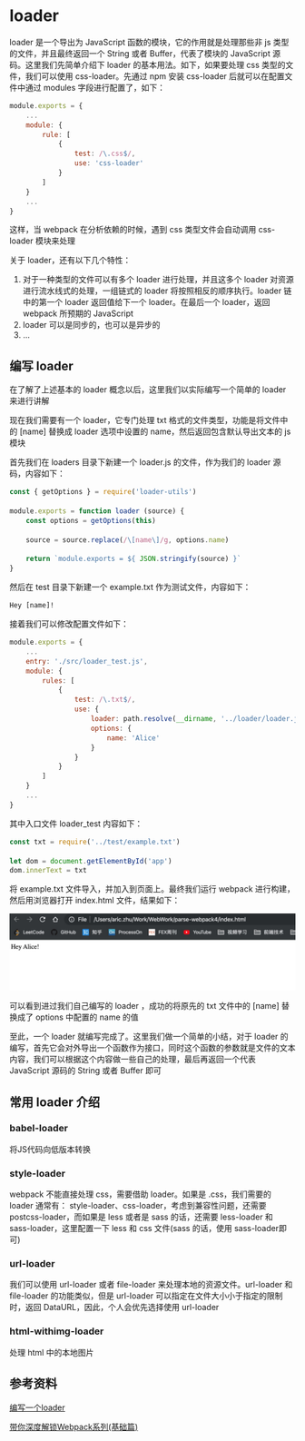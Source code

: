 # loader

loader 是一个导出为 JavaScript 函数的模块，它的作用就是处理那些非 js 类型的文件，并且最终返回一个 String 或者 Buffer，代表了模块的 JavaScript 源码。这里我们先简单介绍下 loader 的基本用法。如下，如果要处理 css 类型的文件，我们可以使用 css-loader。先通过 npm 安装 css-loader 后就可以在配置文件中通过 modules 字段进行配置了，如下：

```js
module.exports = {
    ...
    module: {
        rule: [
            {
                test: /\.css$/,
                use: 'css-loader'
            }
        ]
    }
    ...
}
```

这样，当 webpack 在分析依赖的时候，遇到 css 类型文件会自动调用 css-loader 模块来处理

关于 loader，还有以下几个特性：

1. 对于一种类型的文件可以有多个 loader 进行处理，并且这多个 loader 对资源进行流水线式的处理，一组链式的 loader 将按照相反的顺序执行。loader 链中的第一个 loader 返回值给下一个 loader。在最后一个 loader，返回 webpack 所预期的 JavaScript
2. loader 可以是同步的，也可以是异步的
3. ...

## 编写 loader

在了解了上述基本的 loader 概念以后，这里我们以实际编写一个简单的 loader 来进行讲解

现在我们需要有一个 loader，它专门处理 txt 格式的文件类型，功能是将文件中的 [name] 替换成 loader 选项中设置的 name，然后返回包含默认导出文本的 js 模块

首先我们在 loaders 目录下新建一个 loader.js 的文件，作为我们的 loader 源码，内容如下：

```js
const { getOptions } = require('loader-utils')

module.exports = function loader (source) {
    const options = getOptions(this)

    source = source.replace(/\[name\]/g, options.name)

    return `module.exports = ${ JSON.stringify(source) }`
}
```

然后在 test 目录下新建一个 example.txt 作为测试文件，内容如下：

```txt
Hey [name]!
```

接着我们可以修改配置文件如下：

```js
module.exports = {
    ...
    entry: './src/loader_test.js',
    module: {
        rules: [
            {
                test: /\.txt$/,
                use: {
                    loader: path.resolve(__dirname, '../loader/loader.js')
                    options: {
                        name: 'Alice'
                    }
                }
            }
        ]
    }
    ...
}
```

其中入口文件 loader_test 内容如下：

```js
const txt = require('../test/example.txt')

let dom = document.getElementById('app')
dom.innerText = txt
```

将 example.txt 文件导入，并加入到页面上。最终我们运行 webpack 进行构建，然后用浏览器打开 index.html 文件，结果如下：

![loader](./img/loader/1.jpg)

可以看到进过我们自己编写的 loader ，成功的将原先的 txt 文件中的 [name] 替换成了 options 中配置的 name 的值

至此，一个 loader 就编写完成了。这里我们做一个简单的小结，对于 loader 的编写，首先它会对外导出一个函数作为接口，同时这个函数的参数就是文件的文本内容，我们可以根据这个内容做一些自己的处理，最后再返回一个代表 JavaScript 源码的 String 或者 Buffer 即可

## 常用 loader 介绍

### babel-loader

将JS代码向低版本转换

### style-loader

webpack 不能直接处理 css，需要借助 loader。如果是 .css，我们需要的 loader 通常有： style-loader、css-loader，考虑到兼容性问题，还需要 postcss-loader，而如果是 less 或者是 sass 的话，还需要 less-loader 和 sass-loader，这里配置一下 less 和 css 文件(sass 的话，使用 sass-loader即可)

### url-loader

我们可以使用 url-loader 或者 file-loader 来处理本地的资源文件。url-loader 和 file-loader 的功能类似，但是 url-loader 可以指定在文件大小小于指定的限制时，返回 DataURL，因此，个人会优先选择使用 url-loader

### html-withimg-loader

处理 html 中的本地图片

## 参考资料

[编写一个loader](https://www.webpackjs.com/contribute/writing-a-loader/)

[带你深度解锁Webpack系列(基础篇)](https://juejin.im/post/5e5c65fc6fb9a07cd00d8838)

